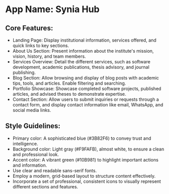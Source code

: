 # **App Name**: Synia Hub

## Core Features:

- Landing Page: Display institutional information, services offered, and quick links to key sections.
- About Us Section: Present information about the institute's mission, vision, history, and team members.
- Services Overview: Detail the different services, such as software development, academic publications, thesis advisory, and journal publishing.
- Blog Section: Allow browsing and display of blog posts with academic tips, tools, and articles. Enable filtering and searching.
- Portfolio Showcase: Showcase completed software projects, published articles, and advised theses to demonstrate expertise.
- Contact Section: Allow users to submit inquiries or requests through a contact form, and display contact information like email, WhatsApp, and social media links.

## Style Guidelines:

- Primary color: A sophisticated blue (#3B82F6) to convey trust and intelligence.
- Background color: Light gray (#F9FAFB), almost white, to ensure a clean and professional look.
- Accent color: A vibrant green (#10B981) to highlight important actions and information.
- Use clear and readable sans-serif fonts.
- Employ a modern, grid-based layout to structure content effectively.
- Incorporate a set of professional, consistent icons to visually represent different sections and features.